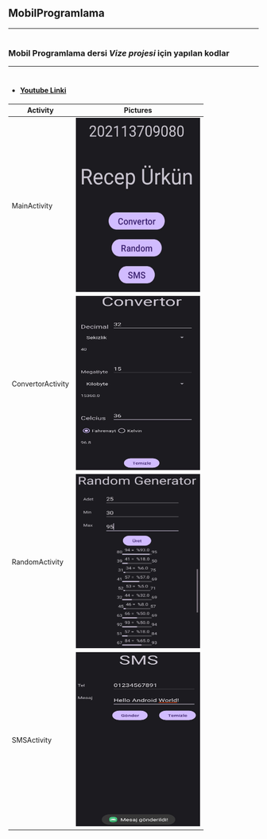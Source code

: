 # <h2> MobilProgramlama </h2>
---
# <h3> Mobil Programlama dersi *Vize projesi* için yapılan kodlar </h4>
---
- # <h4> [Youtube Linki](https://www.youtube.com/watch?v=FdWlXZIzhRo&list=PLER5tR6pWcSCPsmtbO1dJKXeMs0o2W5Zz "YT linki!")

| Activity | Pictures |
| ------ | ------ |
| MainActivity | <img src="app/src/main/res/image/MainActivity.jpg" width="250" height="350" alt="MainActivity"> |
| ConvertorActivity | <img src="app/src/main/res/image/ConvertorActivity.jpg" width="250" height="350" alt="ConvertorActivity"> |
| RandomActivity | <img src="app/src/main/res/image/RandomActivity.jpg" width="250" height="350" alt="ConvertorActivity"> |
| SMSActivity | <img src="app/src/main/res/image/SMSActivity.jpg" width="250" height="350" alt="SMSActivity"> |